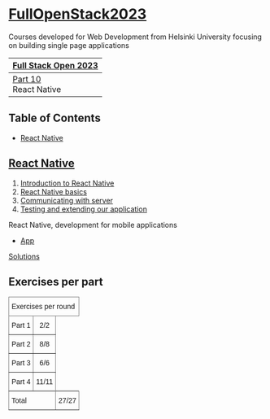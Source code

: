 # [FullOpenStack2023](https://fullstackopen.com/en/)
Courses developed for Web Development from Helsinki University focusing on building single page applications


<table class="tg">
<thead>
  <tr>
    <th class="tg-c3ow" colspan="4"><a href="https://fullstackopen.com/en/">Full Stack Open 2023</th>
  </tr>
</thead>
<tbody>
  <tr>
    <td class="tg-0pky"><a href="https://fullstackopen.com/en/part10">Part 10</a><br>React Native</a></td>
   
  </tr>
</tbody>
</table>


## Table of Contents
* [React Native](#react-native)


## [React Native](https://fullstackopen.com/en/part10)

1. [Introduction to React Native](https://fullstackopen.com/en/part10/introduction_to_react_native)  
2. [React Native basics](https://fullstackopen.com/en/part10/react_native_basics)  
3. [Communicating with server](https://fullstackopen.com/en/part10/communicating_with_server)
4. [Testing and extending our application](https://fullstackopen.com/en/part10/testing_and_extending_our_application)

React Native, development for mobile applications 

- [App](https://github.com/z1skgr/FullOpenStack2023_ReactNative/tree/main/rate-repository-app)


[Solutions](https://github.com/z1skgr/FullOpenStack2023_ReactNative/tree/main)



## Exercises per part

<table style="border-collapse:collapse;border-spacing:0" class="tg"><thead><tr><th style="border-color:inherit;border-style:solid;border-width:1px;font-family:Arial, sans-serif;font-size:14px;font-weight:normal;overflow:hidden;padding:10px 5px;text-align:left;vertical-align:top;word-break:normal" colspan="8">Exercises per round</th></tr></thead><tbody><tr><td style="border-color:inherit;border-style:solid;border-width:1px;font-family:Arial, sans-serif;font-size:14px;overflow:hidden;padding:10px 5px;text-align:center;vertical-align:top;word-break:normal">Part 1</td><td style="border-color:inherit;border-style:solid;border-width:1px;font-family:Arial, sans-serif;font-size:14px;overflow:hidden;padding:10px 5px;text-align:center;vertical-align:top;word-break:normal">2/2</td><tr><td style="border-color:inherit;border-style:solid;border-width:1px;font-family:Arial, sans-serif;font-size:14px;overflow:hidden;padding:10px 5px;text-align:center;vertical-align:top;word-break:normal">Part 2</td><td style="border-color:inherit;border-style:solid;border-width:1px;font-family:Arial, sans-serif;font-size:14px;overflow:hidden;padding:10px 5px;text-align:center;vertical-align:top;word-break:normal">8/8</td><tr><td style="border-color:inherit;border-style:solid;border-width:1px;font-family:Arial, sans-serif;font-size:14px;overflow:hidden;padding:10px 5px;text-align:center;vertical-align:top;word-break:normal">Part 3</td><td style="border-color:inherit;border-style:solid;border-width:1px;font-family:Arial, sans-serif;font-size:14px;overflow:hidden;padding:10px 5px;text-align:center;vertical-align:top;word-break:normal">6/6</td></tr><tr><td style="border-color:inherit;border-style:solid;border-width:1px;font-family:Arial, sans-serif;font-size:14px;overflow:hidden;padding:10px 5px;text-align:center;vertical-align:top;word-break:normal">Part 4</td><td style="border-color:inherit;border-style:solid;border-width:1px;font-family:Arial, sans-serif;font-size:14px;overflow:hidden;padding:10px 5px;text-align:center;vertical-align:top;word-break:normal">11/11</td><tr><td style="border-color:inherit;border-style:solid;border-width:1px;font-family:Arial, sans-serif;font-size:14px;overflow:hidden;padding:10px 5px;text-align:left;vertical-align:top;word-break:normal" colspan="7">Total</td><td style="border-color:inherit;border-style:solid;border-width:1px;font-family:Arial, sans-serif;font-size:14px;overflow:hidden;padding:10px 5px;text-align:left;vertical-align:top;word-break:normal">27/27</td></tr></tbody></table>
